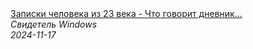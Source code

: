 <!--2024-11-17 10:54:26-->
<div class="yb">
  <a class="nodecor" href="/index.html?tajny/zapiski_cheloveka_iz_23_veka_-_chto_govorit_dnevnik_puteshestvennika_vo_vremeni">
    <img class="preview" data-videoid="JG-aM7K8wxM" src="https://i3.ytimg.com/vi/JG-aM7K8wxM/hqdefault.jpg" align="middle" alt="">
  </a>
  <div class="inlbl text">
    <a class="nodecor" href="/index.html?tajny/zapiski_cheloveka_iz_23_veka_-_chto_govorit_dnevnik_puteshestvennika_vo_vremeni">Записки человека из 23 века - Что говорит дневник...</a><br>
    <i class="smaller2">Свидетель Windows</i><br>
    <i class="smaller3">2024-11-17</i>
  </div>
</div>

